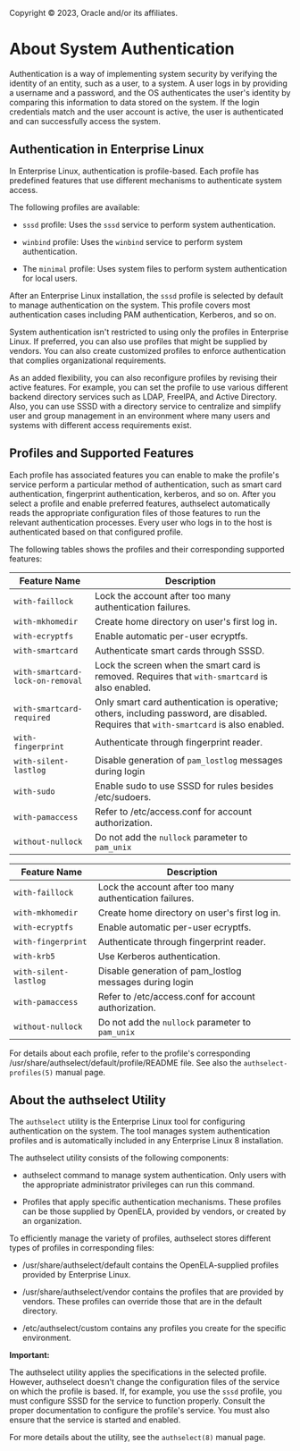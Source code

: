 Copyright © 2023, Oracle and/or its affiliates.

# About System Authentication

Authentication is a way of implementing system security by verifying the identity of an entity, such as a user, to a system. A user logs in by providing a username and a password, and the OS authenticates the user's identity by comparing this information to data stored on the system. If the login credentials match and the user account is active, the user is authenticated and can successfully access the system.

## Authentication in Enterprise Linux

In Enterprise Linux, authentication is profile-based. Each profile has predefined features that use different mechanisms to authenticate system access.

The following profiles are available:

-   `sssd` profile: Uses the `sssd` service to perform system authentication.

-   `winbind` profile: Uses the `winbind` service to perform system authentication.

-   The `minimal` profile: Uses system files to perform system authentication for local users.


After an Enterprise Linux installation, the `sssd` profile is selected by default to manage authentication on the system. This profile covers most authentication cases including PAM authentication, Kerberos, and so on.

System authentication isn't restricted to using only the profiles in Enterprise Linux. If preferred, you can also use profiles that might be supplied by vendors. You can also create customized profiles to enforce authentication that complies organizational requirements.

As an added flexibility, you can also reconfigure profiles by revising their active features. For example, you can set the profile to use various different backend directory services such as LDAP, FreeIPA, and Active Directory. Also, you can use SSSD with a directory service to centralize and simplify user and group management in an environment where many users and systems with different access requirements exist.

## Profiles and Supported Features

Each profile has associated features you can enable to make the profile's service perform a particular method of authentication, such as smart card authentication, fingerprint authentication, kerberos, and so on. After you select a profile and enable preferred features, authselect automatically reads the appropriate configuration files of those features to run the relevant authentication processes. Every user who logs in to the host is authenticated based on that configured profile.

The following tables shows the profiles and their corresponding supported features:

|Feature Name|Description|
|------------|-----------|
|`with-faillock`|Lock the account after too many authentication failures.|
|`with-mkhomedir`|Create home directory on user's first log in.|
|`with-ecryptfs`|Enable automatic per-user ecryptfs.|
|`with-smartcard`|Authenticate smart cards through SSSD.|
|`with-smartcard-lock-on-removal`|Lock the screen when the smart card is removed. Requires that `with-smartcard` is also enabled.|
|`with-smartcard-required`|Only smart card authentication is operative; others, including password, are disabled. Requires that `with-smartcard` is also enabled.|
|`with-fingerprint`|Authenticate through fingerprint reader.|
|`with-silent-lastlog`|Disable generation of `pam_lostlog` messages during login|
|`with-sudo`|Enable sudo to use SSSD for rules besides /etc/sudoers.|
|`with-pamaccess`|Refer to /etc/access.conf for account authorization.|
|`without-nullock`|Do not add the `nullock` parameter to `pam_unix`|

|Feature Name|Description|
|------------|-----------|
|`with-faillock`|Lock the account after too many authentication failures.|
|`with-mkhomedir`|Create home directory on user's first log in.|
|`with-ecryptfs`|Enable automatic per-user ecryptfs.|
|`with-fingerprint`|Authenticate through fingerprint reader.|
|`with-krb5`|Use Kerberos authentication.|
|`with-silent-lastlog`|Disable generation of pam\_lostlog messages during login|
|`with-pamaccess`|Refer to /etc/access.conf for account authorization.|
|`without-nullock`|Do not add the `nullock` parameter to `pam_unix`|

For details about each profile, refer to the profile's corresponding /usr/share/authselect/default/profile/README file. See also the `authselect-profiles(5)` manual page.

## About the authselect Utility

The `authselect` utility is the Enterprise Linux tool for configuring authentication on the system. The tool manages system authentication profiles and is automatically included in any Enterprise Linux 8 installation.

The authselect utility consists of the following components:

-   authselect command to manage system authentication. Only users with the appropriate administrator privileges can run this command.

-   Profiles that apply specific authentication mechanisms. These profiles can be those supplied by OpenELA, provided by vendors, or created by an organization.


To efficiently manage the variety of profiles, authselect stores different types of profiles in corresponding files:

-   /usr/share/authselect/default contains the OpenELA-supplied profiles provided by Enterprise Linux.

-   /usr/share/authselect/vendor contains the profiles that are provided by vendors. These profiles can override those that are in the default directory.

-   /etc/authselect/custom contains any profiles you create for the specific environment.


**Important:**

The authselect utility applies the specifications in the selected profile. However, authselect doesn't change the configuration files of the service on which the profile is based. If, for example, you use the `sssd` profile, you must configure SSSD for the service to function properly. Consult the proper documentation to configure the profile's service. You must also ensure that the service is started and enabled.

For more details about the utility, see the `authselect(8)` manual page.

